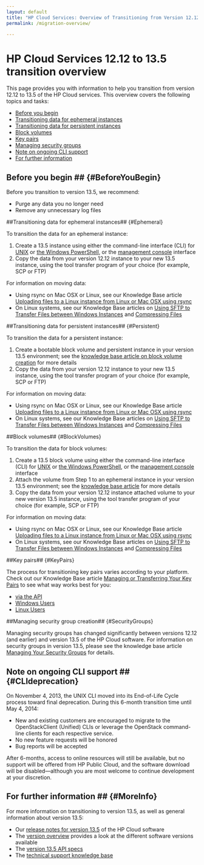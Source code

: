 ```yaml
---
layout: default
title: "HP Cloud Services: Overview of Transitioning from Version 12.12 to 13.5"
permalink: /migration-overview/

---
```

# HP Cloud Services 12.12 to 13.5 transition overview

This page provides you with information to help you transition from version 12.12 to 13.5 of the HP Cloud services.  This overview covers the following topics and tasks:

* [Before you begin](#BeforeYouBegin)
* [Transitioning data for ephemeral instances](#Ephemeral)
* [Transitioning data for persistent instances](#Persistent)
* [Block volumes](#BlockVolumes)
* [Key pairs](#KeyPairs)
* [Managing security groups](#SecurityGroups)
* [Note on ongoing CLI support](#CLIdeprecation)
* [For further information](#MoreInfo)

<!--**Note**:  Use this overview in conjunction with the information on the [assisted transition](/migration-details/) page if you are planning on performing a customer support-assisted transition. -->  


## Before you begin ## {#BeforeYouBegin}

Before you transition to version 13.5, we recommend:

* Purge any data you no longer need
* Remove any unnecessary log files


##Transitioning data for ephemeral instances## {#Ephemeral}

To transition the data for an ephemeral instance:

1. Create a 13.5 instance using either the command-line interface (CLI) for [UNIX](/cli/unix/compute/) or [the Windows PowerShell](/cli/windows/compute/), or the [management console](/mc/compute/) interface
2. Copy the data from your version 12.12 instance to your new 13.5 instance, using the tool transfer program of your choice (for example, SCP or FTP)

For information on moving data:

* Using rsync on Mac OSX or Linux, see our Knowledge Base article [Uploading files to a Linux instance from Linux or Mac OSX using rsync](https://community.hpcloud.com/article/uploading-files-linux-instance-linux-or-mac-osx-using-rsync)
* On Linux systems, see our Knowledge Base articles on [Using SFTP to Transfer Files between Windows Instances](https://community.hpcloud.com/article/using-sftp-transfer-files-between-windows-instances) and [Compressing Files](https://community.hpcloud.com/article/compressing-files)


##Transitioning data for persistent instances## {#Persistent}

To transition the data for a persistent instance:

1. Create a bootable block volume and persistent instance in your version 13.5 environment; see the [knowledge base article on block volume creation](https://community.hpcloud.com/article/creating-your-first-instance-135) for more details
2. Copy the data from your version 12.12 instance to your new 13.5 instance, using the tool transfer program of your choice (for example, SCP or FTP)

For information on moving data:

* Using rsync on Mac OSX or Linux, see our Knowledge Base article [Uploading files to a Linux instance from Linux or Mac OSX using rsync](https://community.hpcloud.com/article/uploading-files-linux-instance-linux-or-mac-osx-using-rsync)
* On Linux systems, see our Knowledge Base articles on [Using SFTP to Transfer Files between Windows Instances](https://community.hpcloud.com/article/using-sftp-transfer-files-between-windows-instances) and [Compressing Files](https://community.hpcloud.com/article/compressing-files)

<!--For information on persistent instances while performing a support services assisted transition, please see the [snapshots](/migration-details/) section of the [assisted transition](/migration-details/) page. -->


##Block volumes## {#BlockVolumes}

To transition the data for block volumes:

1. Create a 13.5 block volume using either the command-line interface (CLI) for [UNIX](/cli/unix/block-storage/) or [the Windows PowerShell](/cli/windows/block-storage/), or the [management console](/mc/) interface
2. Attach the volume from Step 1 to an ephemeral instance in your version 13.5 environment; see the [knowledge base article](https://community.hpcloud.com/article/managing-your-block-storage-135) for more details
3. Copy the data from your version 12.12 instance attached volume to your new version 13.5 instance, using the tool transfer program of your choice (for example, SCP or FTP)

For information on moving data:

* Using rsync on Mac OSX or Linux, see our Knowledge Base article [Uploading files to a Linux instance from Linux or Mac OSX using rsync](https://community.hpcloud.com/article/uploading-files-linux-instance-linux-or-mac-osx-using-rsync)
* On Linux systems, see our Knowledge Base articles on [Using SFTP to Transfer Files between Windows Instances](https://community.hpcloud.com/article/using-sftp-transfer-files-between-windows-instances) and [Compressing Files](https://community.hpcloud.com/article/compressing-files)

<!--For information on persistent instances, snapshots, and moving block volumes, please see the appropriate section of the [assisted transition](/migration-details/) page.  -->


##Key pairs## {#KeyPairs}

The process for transitioning key pairs varies according to your platform.  Check out our Knowledge Base article [Managing or Transferring Your Key Pairs](https://community.hpcloud.com/article/migrating-or-transferring-your-key-pairs) to see what way works best for you:

* [via the API](https://community.hpcloud.com/article/migrating-or-transferring-your-key-pairs#keyapi)
* [Windows Users](https://community.hpcloud.com/article/migrating-or-transferring-your-key-pairs#keywin)
* [Linux Users](https://community.hpcloud.com/article/migrating-or-transferring-your-key-pairs#keylinux)


##Managing security group creation## {#SecurityGroups}

Managing security groups has changed significantly between versions 12.12 (and earlier) and version 13.5 of the HP Cloud software.  For information on security groups in version 13.5, please see the knowledge base article [Managing Your Security Groups](https://community.hpcloud.com/article/managing-your-security-groups-135) for details.


## Note on ongoing CLI support ## {#CLIdeprecation}

On November 4, 2013, the UNIX CLI moved into its End-of-Life Cycle process toward final deprecation. During this 6-month transition time until May 4, 2014:

* New and existing customers are encouraged to migrate to the OpenStackClient (Unified) CLIs or leverage the OpenStack command-line clients for each respective service.
* No new feature requests will be honored
* Bug reports will be accepted

After 6-months, access to online resources will still be available, but no support will be offered from HP Public Cloud, and the software download will be disabled—although you are most welcome to continue development at your discretion.


## For further information ## {#MoreInfo}

For more information on transitioning to version 13.5, as well as general information about version 13.5:

* Our [release notes for version 13.5](/release-notes/) of the HP Cloud software
* The [version overview](/version-overview/) provides a look at the different software versions available
* The [version 13.5 API specs](/api/v13/)
* The [technical support knowledge base](https://community.hpcloud.com/knowledge-base)

<!--* If you need to perform an assisted transition with the aid of our Support organization, please read through the [transition details](/migration-details/) page, and [contact our Support team](https://www.hpcloud.com/contact_us):
    - [live chat from hpcloud.com](https://account.hpcloud.com/cases#support_chat)
    - [open a support case](https://account.hpcloud.com/cases)
    - [email support@hpcloud.com](mailto:support@hpcloud.com)
    - call at 1-855-61CLOUD (1-855-612-5683) in the U.S. or +1-678-745-9010 internationally.
-->
